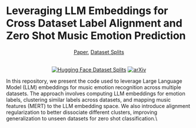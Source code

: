 # Leveraging LLM Embeddings for Cross Dataset Label Alignment and Zero Shot Music Emotion Prediction
<div align="center">
<a href="https://arxiv.org/abs/XXXX.XXXX">Paper</a>,
<a href="https://huggingface.co/datasets/amaai-lab/cross-dataset-emotion-splits">Dataset Splits</a>
<br/><br/>
  
[![Hugging Face Dataset Splits](https://img.shields.io/badge/%F0%9F%A4%97%20Hugging%20Face-Dataset-blue)](https://huggingface.co/datasets/amaai-lab/cross-dataset-emotion-splits) [![arXiv](https://img.shields.io/badge/arXiv-2406.02255-brightgreen.svg)](https://arxiv.org/abs/XXXX.XXXX)
</div>


In this repository, we present the code used to leverage Large Language Model (LLM) embeddings for music emotion recognition across multiple datasets. The approach involves computing LLM embeddings for emotion labels, clustering similar labels across datasets, and mapping music features (MERT) to the LLM embedding space. We also introduce alignment regularization to better dissociate different clusters, improving generalization to unseen datasets for zero shot classification.\

